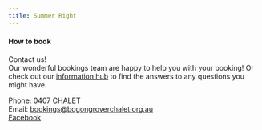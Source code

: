 ```yaml
---
title: Summer Right
---
```


#### How to book

<div><!-- TODO shorten/tighten this? -->
  <p>
    Contact us!<br>
    Our wonderful bookings team are happy to help you with your booking! Or
    check out our <a href='#TODO'>information hub</a> to find the answers to any
    questions you might have.
  </p>
  <div>Phone: 0407 CHALET</div>
  <div>Email: <a href='mailto:bookings@bogongroverchalet.org.au'>bookings@bogongroverchalet.org.au</a></div>
  <div><a href='https://www.facebook.com/BogongRoverChalet'>Facebook</a></div>
</div>
